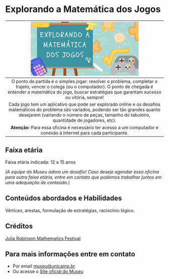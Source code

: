 # Explorando a Matemática dos Jogos

|<img src="mate.png" width="70%" height="70%">  |
|:-----:|
|O ponto de partida é o simples jogar: resolver o problema, completar o trajeto, vencer o colega (ou o computador). O ponto de chegada é entender a matemática do jogo, buscar estratégias que garantam sucesso ou vitória, sempre!|
|Cada jogo tem um aplicativo que pode ser explorado online e os desafios matemáticos do problema são variados, podendo ser tão grandes quanto desejarem (variando o número de peças, tamanho do tabuleiro, quantidade de jogadores, etc).
**Atenção**: Para essa oficina é necessário ter acesso a um computador e conexão à Internet para cada participante. |

## Faixa etária
Faixa etária indicada: 12 a 15 anos

*(A equipe do Museu adora um desafio! Caso deseje agendar essa oficina para outra faixa etária, entre em contato que podemos trabalhar juntos em uma adequação de conteúdo.)*

## Conteúdos abordados e Habilidades
Vértices, arestas, formulação de estratégias, raciocínio lógico.

## Créditos
[Julia Robinson Mathematics Festival](https://jrmf.org/)

## Para mais informações entre em contato
* Por email museu@unicamp.br
* Ou acesse o [Site oficial do Museu](https://www.mc.unicamp.br/visite)
